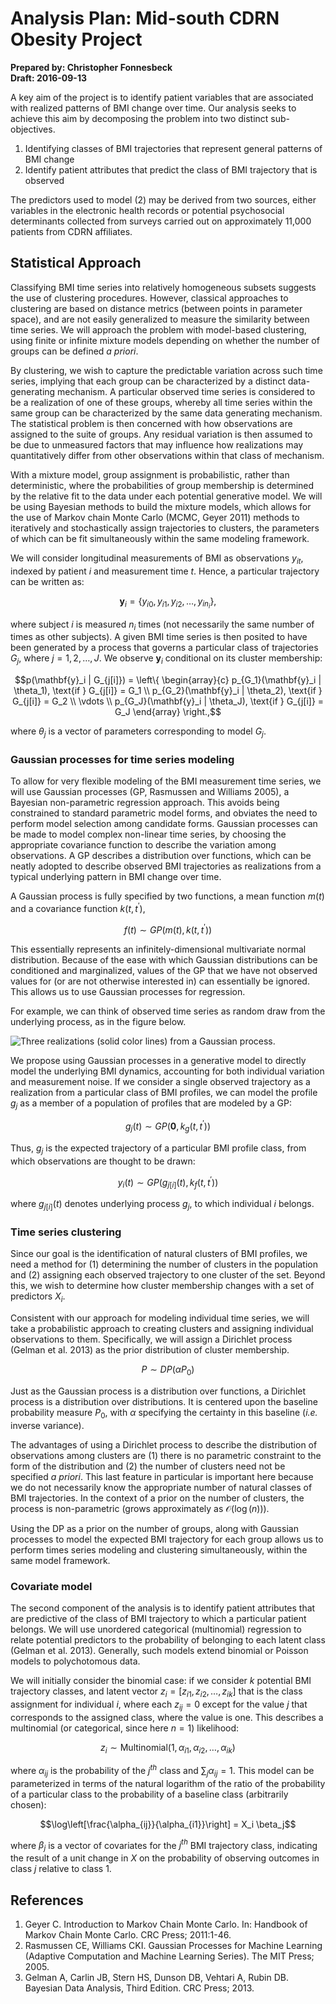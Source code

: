 # Analysis Plan: Mid-south CDRN Obesity Project

**Prepared by: Christopher Fonnesbeck**  
**Draft: 2016-09-13**

A key aim of the project is to identify patient variables that are associated with realized patterns of BMI change over time. Our analysis seeks to achieve this aim by decomposing the problem into two distinct sub-objectives. 

1. Identifying classes of BMI trajectories that represent general patterns of BMI change
2. Identify patient attributes that predict the class of BMI trajectory that is observed

The predictors used to model (2) may be derived from two sources, either variables in the electronic health records or potential psychosocial determinants collected from surveys carried out on approximately 11,000 patients from CDRN affiliates.

## Statistical Approach

Classifying BMI time series into relatively homogeneous subsets suggests the use of clustering procedures. However, classical approaches to clustering are based on distance metrics (between points in parameter space), and are not easily generalized to measure the similarity between time series. We will approach the problem with model-based clustering, using finite or infinite mixture models depending on whether the number of groups can be defined *a priori*. 

By clustering, we wish to capture the predictable variation across such time series, implying that each group can be characterized by a distinct data-generating mechanism. A particular observed time series is considered to be a realization of one of these groups, whereby all time series within the same group can be characterized by the same data generating mechanism. The statistical problem is then concerned with how observations are assigned to the suite of groups. Any residual variation is then assumed to be due to unmeasured factors that may influence how realizations may quantitatively differ from other observations within that class of mechanism. 

With a mixture model, group assignment is probabilistic, rather than deterministic, where the probabilities of group membership is determined by the relative fit to the data under each potential generative model. We will be using Bayesian methods to build the mixture models, which allows for the use of Markov chain Monte Carlo (MCMC, Geyer 2011) methods to iteratively and stochastically assign trajectories to clusters, the parameters of which can be fit simultaneously within the same modeling framework. 

We will consider longitudinal measurements of BMI as observations $y_{it}$, indexed by patient $i$ and measurement time $t$. Hence, a particular trajectory can be written as:

$$\mathbf{y}_i = \{y_{i0}, y_{i1}, y_{i2}, \ldots, y_{in_i}\},$$

where subject $i$ is measured $n_i$ times (not necessarily the same number of times as other subjects). A given BMI time series is then posited to have been generated by a process that governs a particular class of trajectories $G_j$, where $j=1,2,\ldots,J$. We observe $\mathbf{y}_i$ conditional on its cluster membership:

$$p(\mathbf{y}_i | G_{j[i]}) = \left\{ \begin{array}{c}
p_{G_1}(\mathbf{y}_i | \theta_1), \text{if } G_{j[i]} = G_1 \\
p_{G_2}(\mathbf{y}_i | \theta_2), \text{if } G_{j[i]} = G_2 \\
\vdots \\
p_{G_J}(\mathbf{y}_i | \theta_J), \text{if } G_{j[i]} = G_J 
\end{array} \right.,$$

where $\theta_j$ is a vector of parameters corresponding to model $G_j$.

### Gaussian processes for time series modeling

To allow for very flexible modeling of the BMI measurement time series, we will use Gaussian processes (GP, Rasmussen and Williams 2005), a Bayesian non-parametric regression approach. This avoids being constrained to standard parametric model forms, and obviates the need to perform model selection among candidate forms. Gaussian processes can be made to model complex non-linear time series, by choosing the appropriate covariance function to describe the variation among observations. A GP describes a distribution over functions, which can be neatly adopted to describe observed BMI trajectories as realizations from a typical underlying pattern in BMI change over time.

A Gaussian process is fully specified by two functions, a mean function $m(t)$ and a covariance function $k(t, t^{\prime})$, 

$$f(t) \sim GP(m(t), k(t, t^{\prime}))$$

This essentially represents an infinitely-dimensional multivariate normal distribution. Because of the ease with which Gaussian distributions can be conditioned and marginalized, values of the GP that we have not observed values for (or are not otherwise interested in) can essentially be ignored. This allows us to use Gaussian processes for regression. 

For example, we can think of observed time series as random draw from the underlying process, as in the figure below.

![Three realizations (solid color lines) from a Gaussian process.](http://d.pr/i/szo2/5AFpuv5i+)

We propose using Gaussian processes in a generative model to directly model the underlying BMI dynamics, accounting for both individual variation and measurement noise. If we consider a single observed trajectory as a realization from a particular class of BMI profiles, we can model the profile $g_j$ as a member of a population of profiles that are modeled by a GP:

$$g_j(t) \sim GP(\mathbf{0}, k_g(t, t^\prime)) $$

Thus, $g_j$ is the expected trajectory of a particular BMI profile class, from which observations are thought to be drawn:

$$y_i(t) \sim GP(g_{j[i]}(t), k_f(t, t^\prime)) $$

where $g_{j[i]}(t)$ denotes underlying process $g_j$, to which individual $i$ belongs.

### Time series clustering

Since our goal is the identification of natural clusters of BMI profiles, we need a method for (1) determining the number of clusters in the population and (2) assigning each observed trajectory to one cluster of the set. Beyond this, we wish to determine how cluster membership changes with a set of predictors $X_i$.  

Consistent with our approach for modeling individual time series, we will take a probabilistic approach to creating clusters and assigning individual observations to them. Specifically, we will assign a Dirichlet process (Gelman et al. 2013) as the prior distribution of cluster membership. 

$$P \sim DP(\alpha P_0)$$

Just as the Gaussian process is a distribution over functions, a Dirichlet process is a distribution over distributions. It is centered upon the baseline probability measure $P_0$, with $\alpha$ specifying the certainty in this baseline (*i.e.* inverse variance). 

The advantages of using a Dirichlet process to describe the distribution of observations among clusters are (1) there is no parametric constraint to the form of the distribution and (2) the number of clusters need not be specified *a priori*. This last feature in particular is important here because we do not necessarily know the appropriate number of natural classes of BMI trajectories. In the context of a prior on the number of clusters, the process is non-parametric (grows approximately as $\mathcal{O}(\log(n)$)).

Using the DP as a prior on the number of groups, along with Gaussian processes to model the expected BMI trajectory for each group allows us to perform times series modeling and clustering simultaneously, within the same model framework. 

### Covariate model

The second component of the analysis is to identify patient attributes that are predictive of the class of BMI trajectory to which a particular patient belongs. We will use unordered categorical (multinomial) regression to relate potential predictors to the probability of belonging to each latent class (Gelman et al. 2013). Generally, such models extend binomial or Poisson models to polychotomous data. 

We will initially consider the binomial case: if we consider $k$ potential BMI trajectory classes, and latent vector $z_i = [z_{i1}, z_{i2}, \ldots, z_{ik}]$ that is the class assignment for individual $i$, where each $z_{ij} = 0$ except for the value $j$ that corresponds to the assigned class, where the value is one. This describes a multinomial (or categorical, since here $n=1$) likelihood:

$$z_i \sim \text{Multinomial}(1, \alpha_{i1}, \alpha_{i2}, \ldots, \alpha_{ik})$$

where $\alpha_{ij}$ is the probability of the $j^{th}$ class and $\sum_j \alpha_{ij} = 1$. This model can be parameterized in terms of the natural logarithm of the ratio of the probability of a particular class to the probability of a baseline class (arbitrarily chosen):

$$\log\left[\frac{\alpha_{ij}}{\alpha_{i1}}\right] = X_i \beta_j$$

where $\beta_j$ is a vector of covariates for the $j^{th}$ BMI trajectory class, indicating the result of a unit change in $X$ on the probability of observing outcomes in class $j$ relative to class 1.

## References

1.	Geyer C. Introduction to Markov Chain Monte Carlo. In: Handbook of Markov Chain Monte Carlo. CRC Press; 2011:1-46.
1.	Rasmussen CE, Williams CKI. Gaussian Processes for Machine Learning (Adaptive Computation and Machine Learning Series). The MIT Press; 2005.
1.	Gelman A, Carlin JB, Stern HS, Dunson DB, Vehtari A, Rubin DB. Bayesian Data Analysis, Third Edition. CRC Press; 2013.
